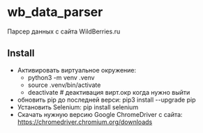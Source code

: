 # wb_data_parser
Парсер данных с сайта WildBerries.ru

## Install
- Активировать виртуальное окружение:
    - python3 -m venv .venv
    - source .venv/bin/activate
    - deactivate  # деактивация вирт.окр когда нужно выйти
- обновить pip до последней верси: pip3 install --upgrade pip
- Установить Selenium: pip install selenium
- Скачать нужную версию Google ChromeDriver с сайта: https://chromedriver.chromium.org/downloads
